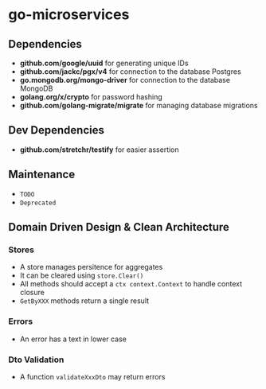 # go-microservices

## Dependencies

- **github.com/google/uuid** for generating unique IDs
- **github.com/jackc/pgx/v4** for connection to the database Postgres
- **go.mongodb.org/mongo-driver** for connection to the database MongoDB
- **golang.org/x/crypto** for password hashing
- **github.com/golang-migrate/migrate** for managing database migrations

## Dev Dependencies

- **github.com/stretchr/testify** for easier assertion

## Maintenance

- `TODO`
- `Deprecated`

## Domain Driven Design & Clean Architecture

### Stores

- A store manages persitence for aggregates
- It can be cleared using `store.Clear()`
- All methods should accept a `ctx context.Context` to handle context closure
- `GetByXXX` methods return a single result
### Errors

- An error has a text in lower case

### Dto Validation

- A function `validateXxxDto` may return errors
